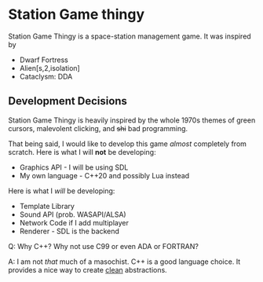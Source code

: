 # Station Game thingy

Station Game Thingy is a space-station management game. It was inspired by
- Dwarf Fortress
- Alien[s,2,isolation]
- Cataclysm: DDA

## Development Decisions
Station Game Thingy is heavily inspired by the whole 1970s themes of green cursors, 
malevolent clicking, and ~~shi~~ bad programming.

That being said, I would like to develop this game *almost* completely from scratch.
Here is what I will __not__ be developing:
- Graphics API - I will be using SDL
- My own language - C++20 and possibly Lua instead

Here is what I *will* be developing:
- Template Library
- Sound API (prob. WASAPI/ALSA)
- Network Code if I add multiplayer
- Renderer - SDL is the backend


Q: Why C++? Why not use C99 or even ADA or FORTRAN? 

A: I am not *that* much of a masochist. C++ is a good language choice. It provides a nice way to create
<u>clean</u> abstractions. 


